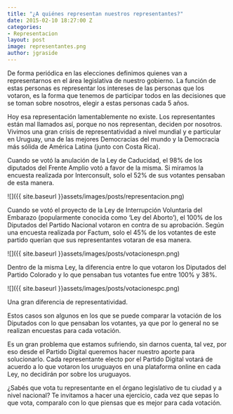 ```yaml
---
title: "¿A quiénes representan nuestros representantes?"
date: 2015-02-10 18:27:00 Z
categories:
- Representacion
layout: post
image: representantes.png
author: jgraside
---
```


De forma periódica en las elecciones definimos quienes van a representarnos en el área 
legislativa de nuestro gobierno. La función de estas personas es representar los intereses 
de las personas que los votaron, es la forma que tenemos de participar todos en las 
decisiones que se toman sobre nosotros, elegir a estas personas cada 5 años.

Hoy esa representación lamentablemente no existe. Los representantes están mal llamados así, 
porque no nos representan, deciden por nosotros. Vivimos una gran crisis de representatividad 
a nivel mundial y e particular en Uruguay, una de las mejores Democracias del mundo y la 
Democracia más sólida de América Latina (junto con Costa Rica).

Cuando se votó la anulación de la Ley de Caducidad, el 98% de los diputados del Frente Amplio 
votó a favor de la misma. Si miramos la encuesta realizada por Interconsult, solo el 52% de sus 
votantes pensaban de esta manera.

![]({{ site.baseurl }}assets/images/posts/representacion.png)

Cuando se votó el proyecto de la Ley de Interrupción Voluntaria del Embarazo (popularmente 
conocida como ‘Ley del Aborto’), el 100% de los Diputados del Partido Nacional votaron en contra 
de su aprobación. Según una encuesta realizada por Factum, solo el 45% de los votantes de este 
partido querían que sus representantes votaran de esa manera.

![]({{ site.baseurl }}assets/images/posts/votacionespn.png)

Dentro de la misma Ley, la diferencia entre lo que votaron los Diputados del Partido Colorado y 
lo que pensaban tus votantes fue entre 100% y 38%.

![]({{ site.baseurl }}assets/images/posts/votacionespc.png)

Una gran diferencia de representatividad.

Estos casos son algunos en los que se puede comparar la votación de los Diputados con lo que 
pensaban los votantes, ya que por lo general no se realizan encuestas para cada votación.

Es un gran problema que estamos sufriendo, sin darnos cuenta, tal vez, por eso desde el Partido 
Digital queremos hacer nuestro aporte para solucionarlo. Cada representante electo por el Partido 
Digital votará de acuerdo a lo que votaron los uruguayos en una plataforma online en cada Ley, no 
decidirán por sobre los uruguayos.

¿Sabés que vota tu representante en el órgano legislativo de tu ciudad y a nivel nacional? Te 
invitamos a hacer una ejercicio, cada vez que sepas lo que vota, comparalo con lo que piensas que 
es mejor para cada votación.
